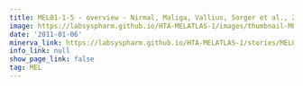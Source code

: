 ```yaml
---
title: MEL01-1-5 - overview - Nirmal, Maliga, Vallius, Sorger et al., 2021
image: https://labsyspharm.github.io/HTA-MELATLAS-1/images/thumbnail-MEL01-1-5-overview.jpg
date: '2011-01-06'
minerva_link: https://labsyspharm.github.io/HTA-MELATLAS-1/stories/MEL01-1-5-overview.html
info_link: null
show_page_link: false
tag: MEL
---
```

